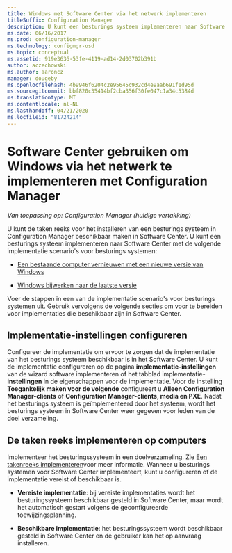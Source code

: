 ```yaml
---
title: Windows met Software Center via het netwerk implementeren
titleSuffix: Configuration Manager
description: U kunt een besturings systeem implementeren naar Software Center om een bestaande computer te vernieuwen met een nieuwe versie van Windows of om Windows bij te werken naar de nieuwste versie.
ms.date: 06/16/2017
ms.prod: configuration-manager
ms.technology: configmgr-osd
ms.topic: conceptual
ms.assetid: 919e3636-53fe-4119-ad14-2d03702b391b
author: aczechowski
ms.author: aaroncz
manager: dougeby
ms.openlocfilehash: 4b9946f6204c2e95645c932cd4e9aab691f1d95d
ms.sourcegitcommit: bbf820c35414bf2cba356f30fe047c1a34c5384d
ms.translationtype: MT
ms.contentlocale: nl-NL
ms.lasthandoff: 04/21/2020
ms.locfileid: "81724214"
---
```

# <a name="use-software-center-to-deploy-windows-over-the-network-with-configuration-manager"></a>Software Center gebruiken om Windows via het netwerk te implementeren met Configuration Manager

*Van toepassing op: Configuration Manager (huidige vertakking)*

U kunt de taken reeks voor het installeren van een besturings systeem in Configuration Manager beschikbaar maken in Software Center. U kunt een besturings systeem implementeren naar Software Center met de volgende implementatie scenario's voor besturings systemen:

-   [Een bestaande computer vernieuwen met een nieuwe versie van Windows](refresh-an-existing-computer-with-a-new-version-of-windows.md)

-   [Windows bijwerken naar de laatste versie](upgrade-windows-to-the-latest-version.md)

Voer de stappen in een van de implementatie scenario's voor besturings systemen uit. Gebruik vervolgens de volgende secties om voor te bereiden voor implementaties die beschikbaar zijn in Software Center.

## <a name="configure-deployment-settings"></a>Implementatie-instellingen configureren  
Configureer de implementatie om ervoor te zorgen dat de implementatie van het besturings systeem beschikbaar is in het Software Center. U kunt de implementatie configureren op de pagina **implementatie-instellingen** van de wizard software implementeren of het tabblad implementatie- **instellingen** in de eigenschappen voor de implementatie. Voor de instelling **Toegankelijk maken voor de volgende** configureert u **Alleen Configuration Manager-clients** of **Configuration Manager-clients, media en PXE**. Nadat het besturings systeem is geïmplementeerd door het systeem, wordt het besturings systeem in Software Center weer gegeven voor leden van de doel verzameling.

##  <a name="deploy-the-task-sequence-to-computers"></a><a name="BKMK_Deploy"></a>De taken reeks implementeren op computers  
Implementeer het besturingssysteem in een doelverzameling. Zie [Een takenreeks implementeren](deploy-a-task-sequence.md)voor meer informatie. Wanneer u besturings systemen voor Software Center implementeert, kunt u configureren of de implementatie vereist of beschikbaar is.

-   **Vereiste implementatie**: bij vereiste implementaties wordt het besturingssysteem beschikbaar gesteld in Software Center, maar wordt het automatisch gestart volgens de geconfigureerde toewijzingsplanning.

-   **Beschikbare implementatie**: het besturingssysteem wordt beschikbaar gesteld in Software Center en de gebruiker kan het op aanvraag installeren.
